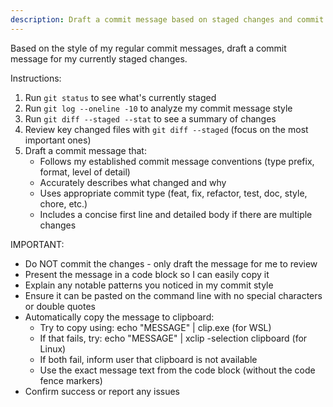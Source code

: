 ```yaml
---
description: Draft a commit message based on staged changes and commit history style
---
```


Based on the style of my regular commit messages, draft a commit message for my currently staged changes.

Instructions:
1. Run `git status` to see what's currently staged
2. Run `git log --oneline -10` to analyze my commit message style
3. Run `git diff --staged --stat` to see a summary of changes
4. Review key changed files with `git diff --staged` (focus on the most important ones)
5. Draft a commit message that:
   - Follows my established commit message conventions (type prefix, format, level of detail)
   - Accurately describes what changed and why
   - Uses appropriate commit type (feat, fix, refactor, test, doc, style, chore, etc.)
   - Includes a concise first line and detailed body if there are multiple changes

IMPORTANT:
- Do NOT commit the changes - only draft the message for me to review
- Present the message in a code block so I can easily copy it
- Explain any notable patterns you noticed in my commit style
- Ensure it can be pasted on the command line with no special characters or double quotes
- Automatically copy the message to clipboard:
  - Try to copy using: echo "MESSAGE" | clip.exe (for WSL)
  - If that fails, try: echo "MESSAGE" | xclip -selection clipboard (for Linux)
  - If both fail, inform user that clipboard is not available
  - Use the exact message text from the code block (without the code fence markers)
- Confirm success or report any issues
